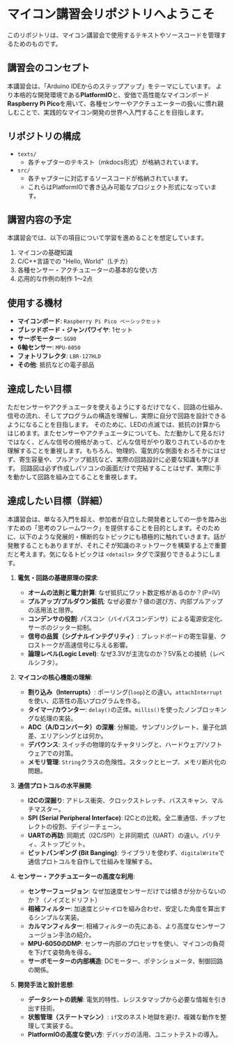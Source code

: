 # マイコン講習会リポジトリへようこそ

このリポジトリは、マイコン講習会で使用するテキストやソースコードを管理するためのものです。

## 講習会のコンセプト

本講習会は、「Arduino IDEからのステップアップ」をテーマにしています。
より本格的な開発環境である**PlatformIO**と、安価で高性能なマイコンボード**Raspberry Pi Pico**を用いて、各種センサーやアクチュエーターの扱いに慣れ親しむことで、実践的なマイコン開発の世界へ入門することを目指します。

## リポジトリの構成

-   `texts/`
    -   各チャプターのテキスト（mkdocs形式）が格納されています。
-   `src/`
    -   各チャプターに対応するソースコードが格納されています。
    -   これらはPlatformIOで書き込み可能なプロジェクト形式になっています。

## 講習内容の予定

本講習会では、以下の項目について学習を進めることを想定しています。

1.  マイコンの基礎知識
2.  C/C++言語での "Hello, World"（Lチカ）
3.  各種センサー・アクチュエーターの基本的な使い方
4.  応用的な作例の制作 1〜2点

## 使用する機材

-   **マイコンボード**: `Raspberry Pi Pico ベーシックセット`
-   **ブレッドボード・ジャンパワイヤ**: 1セット
-   **サーボモーター**: `SG90`
-   **6軸センサー**: `MPU-6050`
-   **フォトリフレクタ**: `LBR-127HLD`
-   **その他**: 抵抗などの電子部品

## 達成したい目標
ただセンサーやアクチュエータを使えるようにするだけでなく、回路の仕組み、信号の流れ、そしてプログラムの構造を理解し、実際に自分で回路を設計できるようになることを目指します。
そのために、LEDの点滅では、抵抗の計算からはじめます。またセンサーやアクチュエータについても、ただ動かして見るだけではなく、どんな信号の規格があって、どんな信号がやり取りされているのかを理解することを重視します。もちろん、物理的、電気的な側面をおろそかにはせず、寄生容量や、プルアップ抵抗など、実際の回路設計に必要な知識も学びます。
回路図は必ず作成しパソコンの画面だけで完結することはせず、実際に手を動かして回路を組み立てることを重視します。

## 達成したい目標（詳細）

本講習会は、単なる入門を超え、参加者が自立した開発者としての一歩を踏み出すための「思考のフレームワーク」を提供することを目的とします。そのために、以下のような発展的・横断的なトピックにも積極的に触れていきます。話が発散することもありますが、それこそが知識のネットワークを構築する上で重要だと考えます。気になるトピックは `<details>` タグで深掘りできるようにします。

1.  **電気・回路の基礎原理の探求**:
    *   **オームの法則と電力計算**: なぜ抵抗にワット数定格があるのか？(P=IV)
    *   **プルアップ/プルダウン抵抗**: なぜ必要か？値の選び方、内部プルアップの活用法と限界。
    *   **コンデンサの役割**: パスコン（バイパスコンデンサ）による電源安定化、サーボのジッター抑制。
    *   **信号の品質（シグナルインテグリティ）**: ブレッドボードの寄生容量、クロストークが高速信号に与える影響。
    *   **論理レベル(Logic Level)**: なぜ3.3Vが主流なのか？5V系との接続（レベルシフタ）。

2.  **マイコンの核心機能の理解**:
    *   **割り込み（Interrupts）**: ポーリング(`loop`)との違い。`attachInterrupt`を使い、応答性の高いプログラムを作る。
    *   **タイマー/カウンター**: `delay()`の正体。`millis()`を使ったノンブロッキングな処理の実装。
    *   **ADC（A/Dコンバータ）の深層**: 分解能、サンプリングレート、量子化誤差、エリアシングとは何か。
    *   **デバウンス**: スイッチの物理的なチャタリングと、ハードウェア/ソフトウェアでの対策。
    *   **メモリ管理**: `String`クラスの危険性。スタックとヒープ、メモリ断片化の問題。

3.  **通信プロトコルの水平展開**:
    *   **I2Cの深掘り**: アドレス衝突、クロックストレッチ、バススキャン、マルチマスター。
    *   **SPI (Serial Peripheral Interface)**: I2Cとの比較。全二重通信、チップセレクトの役割、デイジーチェーン。
    *   **UARTの再訪**: 同期式（I2C/SPI）と非同期式（UART）の違い。パリティ、ストップビット。
    *   **ビットバンギング (Bit Banging)**: ライブラリを使わず、`digitalWrite`で通信プロトコルを自作して仕組みを理解する。

4.  **センサー・アクチュエーターの高度な利用**:
    *   **センサーフュージョン**: なぜ加速度センサーだけでは傾きが分からないのか？（ノイズとドリフト）
    *   **相補フィルター**: 加速度とジャイロを組み合わせ、安定した角度を算出するシンプルな実装。
    *   **カルマンフィルター**: 相補フィルターの先にある、より高度なセンサーフュージョン手法の紹介。
    *   **MPU-6050のDMP**: センサー内部のプロセッサを使い、マイコンの負荷を下げて姿勢角を得る。
    *   **サーボモーターの内部構造**: DCモーター、ポテンショメータ、制御回路の関係。

5.  **開発手法と設計思想**:
    *   **データシートの読解**: 電気的特性、レジスタマップから必要な情報を引き出す技術。
    *   **状態管理（ステートマシン）**: `if`文のネスト地獄を避け、複雑な動作を整理して実装する。
    *   **PlatformIOの高度な使い方**: デバッガの活用、ユニットテストの導入。
